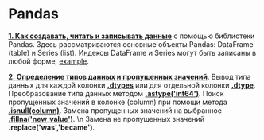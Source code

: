 # Pandas

[**1. Как создавать, читать и записывать данные**](https://github.com/devFF/FindJob/blob/main/Data_processing/Pandas/creating_reading_writing.py) с помощью библиотеки Pandas.
Здесь рассматриваются основные объекты Pandas: DataFrame (table) и Series (list).
Индексы DataFrame и Series могут быть записаны в любой форме, [example](https://github.com/devFF/FindJob/blob/5c11650e2b0bddc0514ade168bf0a8196426feec/Data_processing/Pandas/creating_reading_writing.py#L18).
 
[**2. Определение типов данных и пропущенных значений**](https://github.com/devFF/FindJob/blob/main/Data_processing/Pandas/data_types_and_missing_values.py).
Вывод типа данных для каждой колонки [**.dtypes**](https://github.com/devFF/FindJob/blob/47a8eab8304c3277869630808ad2213416af0606/Data_processing/Pandas/data_types_and_missing_values.py#L12) 
или для отдельной колонки [**.dtype**](https://github.com/devFF/FindJob/blob/47a8eab8304c3277869630808ad2213416af0606/Data_processing/Pandas/data_types_and_missing_values.py#L13). 
Преобразование типа данных методом [**.astype('int64')**](https://github.com/devFF/FindJob/blob/47a8eab8304c3277869630808ad2213416af0606/Data_processing/Pandas/data_types_and_missing_values.py#L14).
Поиск пропущенных значений в колонке (column) при помощи метода [**.isnull(column)**](https://github.com/devFF/FindJob/blob/47a8eab8304c3277869630808ad2213416af0606/Data_processing/Pandas/data_types_and_missing_values.py#L18).
Замена пропущенных значений на выбранное [**.fillna('new_value')**](https://github.com/devFF/FindJob/blob/47a8eab8304c3277869630808ad2213416af0606/Data_processing/Pandas/data_types_and_missing_values.py#L19). \n
Замена не пропущенных значений **.replace('was','became')**.


